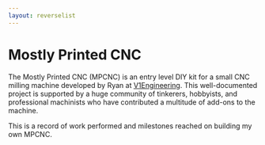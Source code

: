 ```yaml
---
layout: reverselist
---
```

# Mostly Printed CNC

The Mostly Printed CNC (MPCNC) is an entry level DIY kit for a small CNC milling machine developed by Ryan at [V1Engineering](https://www.v1engineering.com/). This well-documented project is supported by a huge community of tinkerers, hobbyists, and professional machinists who have contributed a multitude of add-ons to the machine.

This is a record of work performed and milestones reached on building my own MPCNC.
